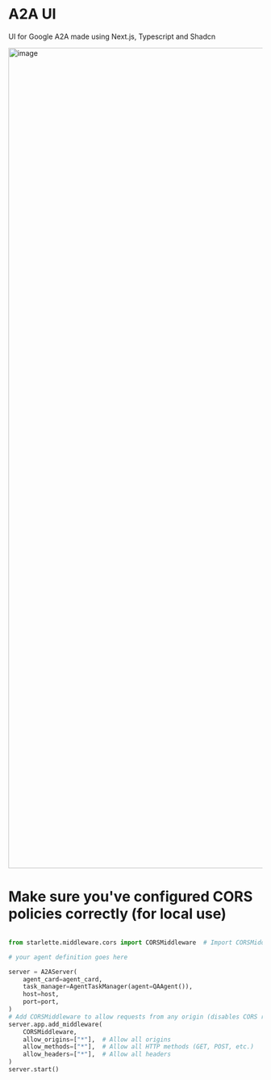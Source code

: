 # A2A UI
UI for Google A2A made using Next.js, Typescript and Shadcn

<img width="1624" alt="image" src="https://github.com/user-attachments/assets/fa45f943-a781-4188-aff8-d9842b844515" />


# Make sure you've configured CORS policies correctly (for local use) 

```python

from starlette.middleware.cors import CORSMiddleware  # Import CORSMiddleware

# your agent definition goes here 

server = A2AServer(
    agent_card=agent_card,
    task_manager=AgentTaskManager(agent=QAAgent()),
    host=host,
    port=port,
)
# Add CORSMiddleware to allow requests from any origin (disables CORS restrictions)
server.app.add_middleware(
    CORSMiddleware,
    allow_origins=["*"],  # Allow all origins
    allow_methods=["*"],  # Allow all HTTP methods (GET, POST, etc.)
    allow_headers=["*"],  # Allow all headers
)
server.start()
```
